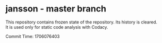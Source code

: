 # jansson - master branch

This repository contains frozen state of the repository.
Its history is cleared. It is used only for static code
analysis with Codacy.

Commit Time: 1706076403